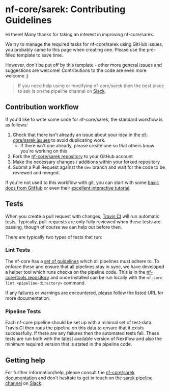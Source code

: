 # nf-core/sarek: Contributing Guidelines

Hi there! Many thanks for taking an interest in improving nf-core/sarek.

We try to manage the required tasks for nf-core/sarek using GitHub issues, you probably came to this page when creating one. Please use the pre-filled template to save time.

However, don't be put off by this template - other more general issues and suggestions are welcome! Contributions to the code are even more welcome ;)

> If you need help using or modifying nf-core/sarek then the best place to ask is on the pipeline channel on [Slack](https://nf-core-invite.herokuapp.com/).



## Contribution workflow
If you'd like to write some code for nf-core/sarek, the standard workflow
is as follows:

1. Check that there isn't already an issue about your idea in the
   [nf-core/sarek issues](https://github.com/nf-core/sarek/issues) to avoid
   duplicating work.
    * If there isn't one already, please create one so that others know you're working on this
2. Fork the [nf-core/sarek repository](https://github.com/nf-core/sarek) to your GitHub account
3. Make the necessary changes / additions within your forked repository
4. Submit a Pull Request against the `dev` branch and wait for the code to be reviewed and merged.

If you're not used to this workflow with git, you can start with some [basic docs from GitHub](https://help.github.com/articles/fork-a-repo/) or even their [excellent interactive tutorial](https://try.github.io/).


## Tests
When you create a pull request with changes, [Travis CI](https://travis-ci.org/) will run automatic tests.
Typically, pull-requests are only fully reviewed when these tests are passing, though of course we can help out before then.

There are typically two types of tests that run:

### Lint Tests
The nf-core has a [set of guidelines](http://nf-co.re/guidelines) which all pipelines must adhere to.
To enforce these and ensure that all pipelines stay in sync, we have developed a helper tool which runs checks on the pipeline code. This is in the [nf-core/tools repository](https://github.com/nf-core/tools) and once installed can be run locally with the `nf-core lint <pipeline-directory>` command.

If any failures or warnings are encountered, please follow the listed URL for more documentation.

### Pipeline Tests
Each nf-core pipeline should be set up with a minimal set of test-data.
Travis CI then runs the pipeline on this data to ensure that it exists successfully.
If there are any failures then the automated tests fail.
These tests are run both with the latest available version of Nextflow and also the minimum required version that is stated in the pipeline code.

## Getting help
For further information/help, please consult the [nf-core/sarek documentation](https://github.com/nf-core/sarek#documentation) and don't hesitate to get in touch on the [sarek pipeline channel](https://nfcore.slack.com/channels/sarek) on [Slack](https://nf-co.re/join/slack).
